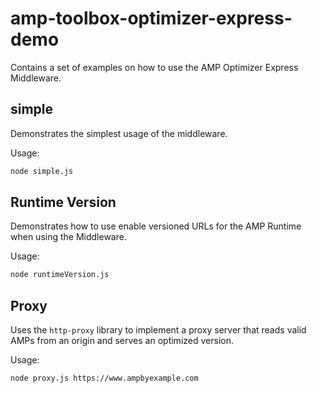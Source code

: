 # amp-toolbox-optimizer-express-demo

Contains a set of examples on how to use the AMP Optimizer Express Middleware.

## simple

Demonstrates the simplest usage of the middleware. 

Usage:

```sh
node simple.js
```

## Runtime Version

Demonstrates how to use enable versioned URLs for the AMP Runtime when using the Middleware.

Usage:

```sh
node runtimeVersion.js
```

## Proxy

Uses the `http-proxy` library to implement a proxy server that reads valid AMPs from an origin
and serves an optimized version.

Usage:

```sh
node proxy.js https://www.ampbyexample.com
```

